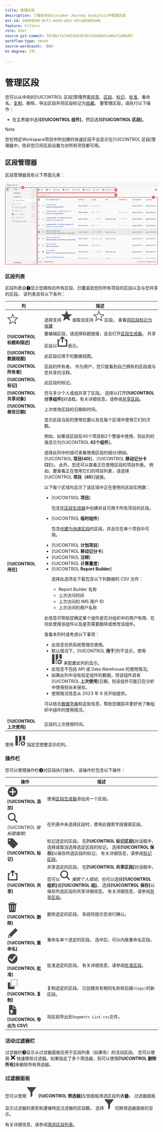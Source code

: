 ```yaml
---
title: 管理区段
description: 了解如何在Customer Journey Analytics中管理区段
exl-id: b8869560-0cf1-4e5d-a03c-dfca85d05e66
feature: Filters
role: User
source-git-commit: f0786cfa74453693078c7d30d647a96bf1d98d07
workflow-type: tm+mt
source-wordcount: '884'
ht-degree: 33%

---
```


# 管理区段


您可以从中央的[!UICONTROL 区段]管理界面[共享](filters-share.md)、[区段](filters-filter.md)、[标记](filters-tag.md)、[批准](filters-approve.md)、重命名、[复制](filters-copy.md)、删除、导出区段并将区段标记为[收藏](filters-favorite.md)。 要管理区段，请执行以下操作：

* 在主界面中选择&#x200B;**[!UICONTROL 组件]**，然后选择&#x200B;**[!UICONTROL 区段]**。


>[!NOTE]
>
>您在特定Workspace项目中所创建的快速区段不会显示在[!UICONTROL 区段]管理器中，除非您已将区段设置为对所有项目都可用。
>

## 区段管理器

区段管理器具有以下界面元素：

![区段接口](assets/filters-manager.png)

### 区段列表

区段列表会➊显示您拥有的所有区段、已覆盖到您的所有项目的区段以及与您共享的区段。 该列表具有以下各列：

| 列 | 描述 |
| --- | --- | 
| ![StarOutline](/help/assets/icons/StarOutline.svg) | 选择支持![星形](/help/assets/icons/Star.svg)或取消支持![星形轮廓](/help/assets/icons/StarOutline.svg)区段。 查看[将区段标记为收藏](/help/components/filters/filters-favorite.md) |
| **[!UICONTROL 标题和描述]** | 要编辑区段，请选择标题链接，这会打开[区段生成器](filter-builder.md)。 共享区段以![共享](/help/assets/icons/ShareAlt.svg)表示。 |
| **[!UICONTROL 数据视图]** | 此区段应用于的数据视图。 |
| **[!UICONTROL 所有者]** | 区段的所有者。 作为用户，您只能看到自己拥有的区段或与您共享的注释。 |
| **[!UICONTROL 标记]** | 此区段的标记。 |
| **[!UICONTROL 共享对象]** | 您与多少个人或组共享了区段。 选择以打开&#x200B;**[!UICONTROL 分享组件]**&#x200B;对话框。有关详细信息，请参阅[共享区段](filters-share.md)。 |
| **[!UICONTROL 修改日期]** | 上次修改区段的日期和时间。 |
| **[!UICONTROL 用在]** | 显示区段当前的使用位置以及在每个区域中使用它们的次数。 <p>例如，如果该区段在40个项目和2个警报中使用，则此列的值显示为&#x200B;[!UICONTROL **42个组件**]。</p> <p>选择此列中的值可查看使用区段的细分(例如，[!UICONTROL **项目(40)**]、[!UICONTROL **移动记分卡(2)**])。 此外，您还可以查看正在使用区段的项目列表。 例如，要查看正在使用它们的项目列表，请选择&#x200B;[!UICONTROL **项目（40）**]&#x200B;链接。</p><p>以下每个区域均显示了该区域中正在使用的区段实例数：</p>  <ul><li>[!UICONTROL **项目**]<p>包含[在区段生成器](/help/components/filters/filter-builder.md#)中创建并且可用于所有项目的区段。</p></li><li>[!UICONTROL **临时组件**]<p>包含[创建为快速区段](/help/components/filters/quick-filters.md)的区段，并且仅在单个项目中可用。</p></li><li>[!UICONTROL **计划项目**]</li><li>[!UICONTROL **移动记分卡**]</li><li>[!UICONTROL **注释**]</li><li>[!UICONTROL **计算量度**]</li><li>[!UICONTROL **Report Builder**]<p>选择此选项会下载包含以下列数据的 CSV 文件：</p><ul><li>Report Builder 名称</li><li>上次访问时间</li><li>上次访问的 IMS 用户 ID</li><li>上次访问的用户名称</li></ul></li></ul><p>此信息可帮助您确定某个组件是否对组织中的用户有用、在何处使用该组件以及是否需要删除或修改该组件。</p><p>查看本列时请考虑以下事项：</p><ul><li>此信息仅供系统管理员使用。</li><li>默认情况下，[!UICONTROL **用于**]&#x200B;列不显示。使用 ![ColumnSetting](/help/assets/icons/ColumnSetting.svg) 来配置此列的显示。</li><li>此信息不包括 API 或 Data Warehouse 的使用情况。</li><li>如果此列中没有给定组件的数据，但该组件具有&#x200B;[!UICONTROL **上次使用**]&#x200B;日期，则该组件可能已在分析中使用但尚未保存。</li><li>使用情况信息从 2023 年 9 月开始提供。</li></ul><p>可以结合[数据字典](/help/components/data-dictionary/data-dictionary-overview.md)和这些信息，帮助您跟踪并更好地了解组织中组件的使用情况。</p> |
| **[!UICONTROL 上次使用]** | 区段的上次使用时间。 |

使用 ![ColumnSetting](/help/assets/icons/ColumnSetting.svg) 指定您想要显示的列。

### 操作栏

您可以使用操作栏➋对区段执行操作。 该操作栏包含以下操作：

| 操作 | 描述 |
|---|---|
| ![AddCircle](/help/assets/icons/AddCircle.svg) **[!UICONTROL 添加]** | 使用[区段生成器](filter-builder.md)添加另一个区段。 |
| ![搜索](/help/assets/icons/Search.svg) [!UICONTROL *按标题搜索*] | 在列表中未选择区段时，使用此搜索字段搜索区段。 |
| ![标签](/help/assets/icons/Label.svg) **[!UICONTROL 标记]** | 标记选定的区段。 在&#x200B;**[!UICONTROL 标记区段]**&#x200B;对话框中，选择或取消选择选定区段的标记。 选择&#x200B;**[!UICONTROL 保存]**&#x200B;以保存所选区段的标记。 有关详细信息，请参阅[标记区段](/help/components/filters/filters-tag.md)。 |
| ![共享](/help/assets/icons/ShareAlt.svg) **[!UICONTROL 共享]** | 共享选定的区段。 在&#x200B;**[!UICONTROL 共享区段]**&#x200B;对话框中，您可以![搜索](/help/assets/icons/Search.svg) *搜索个人或组*，也可以选择&#x200B;**[!UICONTROL 组织]**&#x200B;或&#x200B;**[!UICONTROL 组]**。 选择&#x200B;**[!UICONTROL 保存]**&#x200B;以保存所选区段的共享详细信息。 有关详细信息，请参阅[共享区段](filters-share.md)。 |
| ![Delete](/help/assets/icons/Delete.svg) **[!UICONTROL 删除]** | 删除选定的区段。 系统将提示您进行确认。 |
| ![编辑](/help/assets/icons/Edit.svg) **[!UICONTROL 重命名]** | 重命名单个选定的区段。 选中后，可以内联重命名区段。 |
| ![CheckmarkCircle](/help/assets/icons/CheckmarkCircle.svg) **[!UICONTROL 批准]** | 批准选定的区段。 有关详细信息，请参阅[批准区段](filters-approve.md)。 |
| ![复制](/help/assets/icons/Copy.svg)  **[!UICONTROL 复制]** | 复制选定的区段。 已创建具有相同名称和后缀`(Copy)`的新区段。 |
| ![FileCSV](/help/assets/icons/FileCSV.svg) **[!UICONTROL 导出为 CSV]** | 将区段导出到`Segments List.csv`文件。 |

### 活动过滤器栏

过滤器栏➌显示从过滤器面板应用于区段列表（如果有）的活动区段。 您可以使用 ![CrossSize75](/help/assets/icons/CrossSize75.svg) 快速移除过滤器。如果指定了多个筛选器，则可以使用&#x200B;**[!UICONTROL 删除所有]**&#x200B;来删除所有筛选器。

### 过滤器面板

您可以使用![筛选器](/help/assets/icons/Filter.svg) **[!UICONTROL 筛选器]**&#x200B;左侧面板筛选区段列表➍。 过滤器面板显示过滤器的类型和遵循特定过滤器的区段数。 选择![筛选器](/help/assets/icons/Filter.svg)切换筛选器面板的显示。

有关详细信息，请参阅[筛选区段列表](filters-filter.md)。
